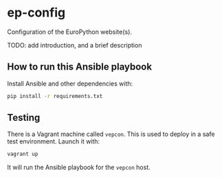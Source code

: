ep-config
=========

Configuration of the EuroPython website(s).

TODO: add introduction, and a brief description

How to run this Ansible playbook
--------------------------------

Install Ansible and other dependencies with:

```bash
pip install -r requirements.txt
```


Testing
-------

There is a Vagrant machine called `vepcon`. This is used to deploy in a safe test environment.
Launch it with:

```bash
vagrant up
```

It will run the Ansible playbook for the `vepcon` host.
